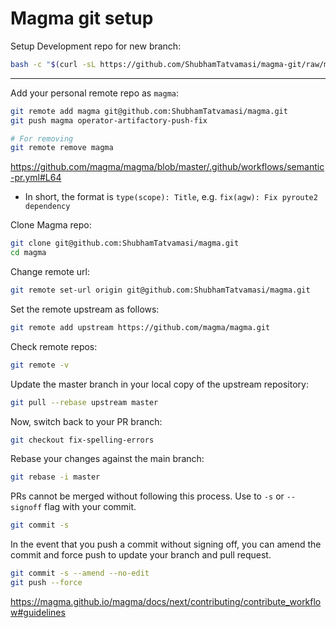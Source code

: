 # Magma git setup

Setup Development repo for new branch:
```bash
bash -c "$(curl -sL https://github.com/ShubhamTatvamasi/magma-git/raw/master/magma-git.sh)"
```

---

Add your personal remote repo as `magma`:
```bash
git remote add magma git@github.com:ShubhamTatvamasi/magma.git
git push magma operator-artifactory-push-fix

# For removing
git remote remove magma
```

https://github.com/magma/magma/blob/master/.github/workflows/semantic-pr.yml#L64

- In short, the format is `type(scope): Title`, e.g. `fix(agw): Fix pyroute2 dependency`

Clone Magma repo:
```bash
git clone git@github.com:ShubhamTatvamasi/magma.git
cd magma
```

Change remote url:
```bash
git remote set-url origin git@github.com:ShubhamTatvamasi/magma.git
```

Set the remote upstream as follows:
```bash
git remote add upstream https://github.com/magma/magma.git
```

Check remote repos:
```bash
git remote -v
```

Update the master branch in your local copy of the upstream repository:
```bash
git pull --rebase upstream master
```

Now, switch back to your PR branch:
```bash
git checkout fix-spelling-errors
```

Rebase your changes against the main branch:
```bash
git rebase -i master
```

PRs cannot be merged without following this process. Use to `-s` or `--signoff` flag with your commit.
```bash
git commit -s
```

In the event that you push a commit without signing off, you can amend the commit and force push to update your branch and pull request.
```bash
git commit -s --amend --no-edit
git push --force
```

https://magma.github.io/magma/docs/next/contributing/contribute_workflow#guidelines
